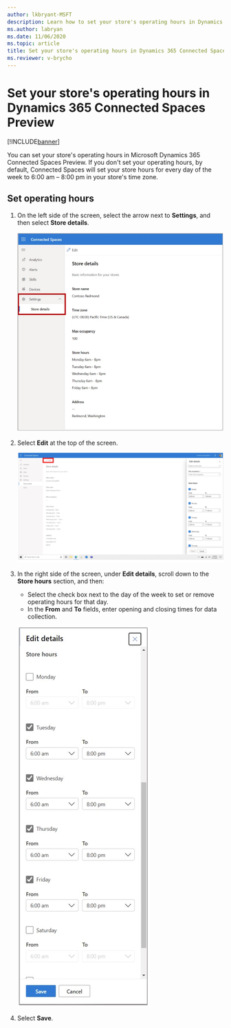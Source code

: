 ```yaml
---
author: lkbryant-MSFT
description: Learn how to set your store's operating hours in Dynamics 365 Connected Spaces Preview
ms.author: labryan
ms.date: 11/06/2020
ms.topic: article
title: Set your store's operating hours in Dynamics 365 Connected Spaces Preview
ms.reviewer: v-brycho
---
```


# Set your store's operating hours in Dynamics 365 Connected Spaces Preview

[!INCLUDE[banner](includes/banner.md)]

You can set your store's operating hours in Microsoft Dynamics 365 Connected Spaces Preview. If you don't set your operating hours, by default, Connected Spaces will set your store hours for every day of the week to 6:00 am – 8:00 pm in your store's time zone.

## Set operating hours

1. On the left side of the screen, select the arrow next to **Settings**, and then select **Store details**.

    ![Screenshot of Settings and operating hours](media/view-store-hours.jpg "Screenshot of Settings and operating hours")

2. Select **Edit** at the top of the screen.

    ![Screenshot of Edit button highlighted.](media/edit-store-hours.jpg "Screenshot of Edit button highlighted")
    
3. In the right side of the screen, under **Edit details**, scroll down to the **Store hours** section, and then:

    - Select the check box next to the day of the week to set or remove operating hours for that day.
    - In the **From** and **To** fields, enter opening and closing times for data collection. 

    ![Screenshot of Edit details pane and Store hours section.](media/store-hours-edit-details-pane.jpg "Screenshot of Edit details pane and Store hours section")

4. Select **Save**. 

